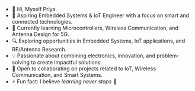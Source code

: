 - 👋 Hi, Myself Priya.  
- 📡 Aspiring Embedded Systems & IoT Engineer with a focus on smart and connected technologies.  
- 🌱 Currently learning Microcontrollers, Wireless Communication, and Antenna Design for 5G.  
- 🔍 Exploring opportunities in Embedded Systems, IoT applications, and RF/Antenna Research.  
- 💡 Passionate about combining electronics, innovation, and problem-solving to create impactful solutions.  
- 🤝 Open to collaborating on projects related to IoT, Wireless Communication, and Smart Systems.  
- ⚡ Fun fact: I believe *learning never stops* 🚀  

<!---
Priya004-hub/Priya004-hub is a ✨ special ✨ repository because its `README.md` (this file) appears on your GitHub profile.
You can click the Preview link to take a look at your changes.
--->

